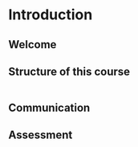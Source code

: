 # Introduction

## Welcome

## Structure of this course

```{tableofcontents}
```
## Communication

## Assessment
